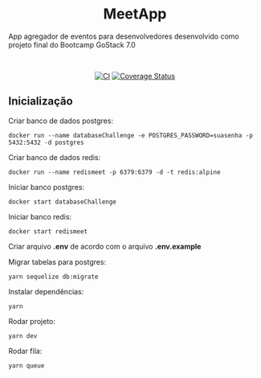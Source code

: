 <h1 align="center">MeetApp</h1>

App agregador de eventos para desenvolvedores desenvolvido como projeto final do Bootcamp GoStack 7.0
  
<br />  
  
<div align="center"> 
  
[![CI](https://github.com/laraludwig18/meetapp-backend/workflows/ci/badge.svg)](https://github.com/laraludwig18/meetapp-backend/actions?query=workflow%3Aci+branch%3Amaster) 
[![Coverage Status](https://coveralls.io/repos/github/laraludwig18/meetapp-backend/badge.svg)](https://coveralls.io/github/laraludwig18/meetapp-backend)

</div>

## Inicialização

Criar banco de dados postgres:
```
docker run --name databaseChallenge -e POSTGRES_PASSWORD=suasenha -p 5432:5432 -d postgres
```
Criar banco de dados redis:
```
docker run --name redismeet -p 6379:6379 -d -t redis:alpine
```
Iniciar banco postgres:
```
docker start databaseChallenge
```
Iniciar banco redis:
```
docker start redismeet
```
Criar arquivo **.env** de acordo com o arquivo **.env.example**

Migrar tabelas para postgres:
```
yarn sequelize db:migrate
```
Instalar dependências:
```
yarn
```
Rodar projeto:
```
yarn dev
```
Rodar fila:
```
yarn queue
```
